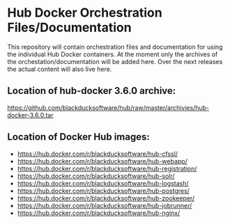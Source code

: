 # Hub Docker Orchestration Files/Documentation

This repository will contain orchestration files and documentation for using the individual Hub Docker containers. 
At the moment only the archives of the orchestation/documentation will be added here. Over the next releases the actual 
content will also live here.

## Location of hub-docker 3.6.0 archive: 

https://github.com/blackducksoftware/hub/raw/master/archivies/hub-docker-3.6.0.tar

## Location of Docker Hub images:

* https://hub.docker.com/r/blackducksoftware/hub-cfssl/ 
* https://hub.docker.com/r/blackducksoftware/hub-webapp/
* https://hub.docker.com/r/blackducksoftware/hub-registration/
* https://hub.docker.com/r/blackducksoftware/hub-solr/
* https://hub.docker.com/r/blackducksoftware/hub-logstash/
* https://hub.docker.com/r/blackducksoftware/hub-postgres/
* https://hub.docker.com/r/blackducksoftware/hub-zookeeper/
* https://hub.docker.com/r/blackducksoftware/hub-jobrunner/
* https://hub.docker.com/r/blackducksoftware/hub-nginx/


